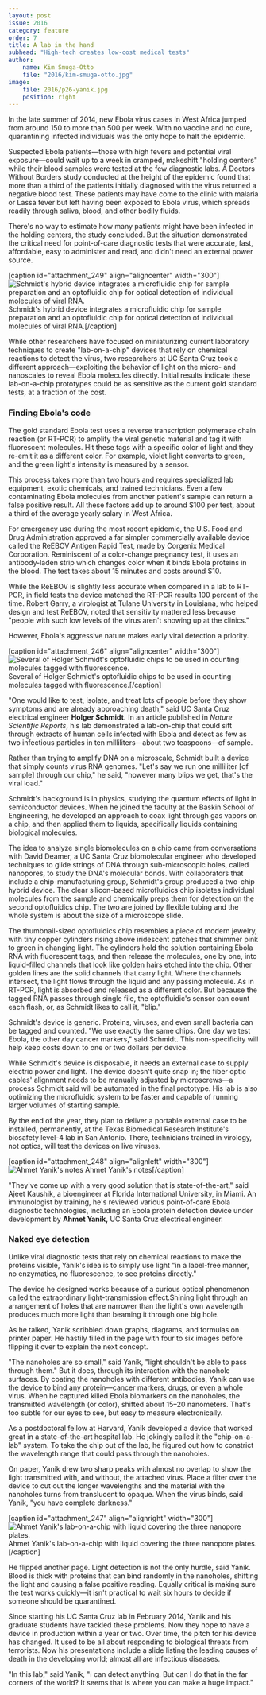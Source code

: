 ```yaml
---
layout: post
issue: 2016
category: feature
order: 7
title: A lab in the hand
subhead: "High-tech creates low-cost medical tests"
author:
    name: Kim Smuga-Otto
    file: "2016/kim-smuga-otto.jpg"
image:
    file: 2016/p26-yanik.jpg
    position: right
---
```


In the late summer of 2014, new Ebola virus cases in West Africa jumped from around 150 to more than 500 per week. With no vaccine and no cure, quarantining infected individuals was the only hope to halt the epidemic.

Suspected Ebola patients—those with high fevers and potential viral exposure—could wait up to a week in cramped, makeshift "holding centers" while their blood samples were tested at the few diagnostic labs. A Doctors Without Borders study conducted at the height of the epidemic found that more than a third of the patients initially diagnosed with the virus returned a negative blood test. These patients may have come to the clinic with malaria or Lassa fever but left having been exposed to Ebola virus, which spreads readily through saliva, blood, and other bodily fluids.

There's no way to estimate how many patients might have been infected in the holding centers, the study concluded. But the situation demonstrated the critical need for point-of-care diagnostic tests that were accurate, fast, affordable, easy to administer and read, and didn't need an external power source.

[caption id="attachment_249" align="aligncenter" width="300"]![Schmidt's hybrid device integrates a microfluidic chip for sample preparation and an optofluidic chip for optical detection of individual molecules of viral RNA. ](http://dev-inquiry-magazine.pantheonsite.io/wp-content/uploads/2016/05/P28-Schmidt-300x225.jpg) Schmidt's hybrid device integrates a microfluidic chip for sample preparation and an optofluidic chip for optical detection of individual molecules of viral RNA.[/caption]

While other researchers have focused on miniaturizing current laboratory techniques to create "lab-on-a-chip" devices that rely on chemical reactions to detect the virus, two researchers at UC Santa Cruz took a different approach—exploiting the behavior of light on the micro- and nanoscales to reveal Ebola molecules directly. Initial results indicate these lab-on-a-chip prototypes could be as sensitive as the current gold standard tests, at a fraction of the cost.


### Finding Ebola's code


The gold standard Ebola test uses a reverse transcription polymerase chain reaction (or RT-PCR) to amplify the viral genetic material and tag it with fluorescent molecules. Hit these tags with a specific color of light and they re-emit it as a different color. For example, violet light converts to green, and the green light's intensity is measured by a sensor.

This process takes more than two hours and requires specialized lab equipment, exotic chemicals, and trained technicians. Even a few contaminating Ebola molecules from another patient's sample can return a false positive result. All these factors add up to around $100 per test, about a third of the average yearly salary in West Africa.

For emergency use during the most recent epidemic, the U.S. Food and Drug Administration approved a far simpler commercially available device called the ReEBOV Antigen Rapid Test, made by Corgenix Medical Corporation. Reminiscent of a color-change pregnancy test, it uses an antibody-laden strip which changes color when it binds Ebola proteins in the blood. The test takes about 15 minutes and costs around $10.

While the ReEBOV is slightly less accurate when compared in a lab to RT-PCR, in field tests the device matched the RT-PCR results 100 percent of the time. Robert Garry, a virologist at Tulane University in Louisiana, who helped design and test ReEBOV, noted that sensitivity mattered less because "people with such low levels of the virus aren't showing up at the clinics."

However, Ebola's aggressive nature makes early viral detection a priority.

[caption id="attachment_246" align="aligncenter" width="300"]![Several of  Holger Schmidt's  optofluidic chips to  be used in counting molecules tagged with fluorescence.](http://dev-inquiry-magazine.pantheonsite.io/wp-content/uploads/2016/05/P27-optofluidic-300x200.jpg) Several of Holger Schmidt's optofluidic chips to be used in counting molecules tagged with fluorescence.[/caption]

"One would like to test, isolate, and treat lots of people before they show symptoms and are already approaching death," said UC Santa Cruz electrical engineer **Holger Schmidt.** In an article published in _Nature Scientific Reports_, his lab demonstrated a lab-on-chip that could sift through extracts of human cells infected with Ebola and detect as few as two infectious particles in ten milliliters—about two teaspoons—of sample.

Rather than trying to amplify DNA on a microscale, Schmidt built a device that simply counts virus RNA genomes. "Let's say we run one milliliter [of sample] through our chip," he said, "however many blips we get, that's the viral load."

Schmidt's background is in physics, studying the quantum effects of light in semiconductor devices. When he joined the faculty at the Baskin School of Engineering, he developed an approach to coax light through gas vapors on a chip, and then applied them to liquids, specifically liquids containing biological molecules.

The idea to analyze single biomolecules on a chip came from conversations with David Deamer, a UC Santa Cruz biomolecular engineer who developed techniques to glide strings of DNA through sub-microscopic holes, called nanopores, to study the DNA's molecular bonds. With collaborators that include a chip-manufacturing group, Schmidt's group produced a two-chip hybrid device. The clear silicon-based microfluidics chip isolates individual molecules from the sample and chemically preps them for detection on the second optofluidics chip. The two are joined by flexible tubing and the whole system is about the size of a microscope slide.

The thumbnail-sized optofluidics chip resembles a piece of modern jewelry, with tiny copper cylinders rising above iridescent patches that shimmer pink to green in changing light. The cylinders hold the solution containing Ebola RNA with fluorescent tags, and then release the molecules, one by one, into liquid-filled channels that look like golden hairs etched into the chip. Other golden lines are the solid channels that carry light. Where the channels intersect, the light flows through the liquid and any passing molecule. As in RT-PCR, light is absorbed and released as a different color. But because the tagged RNA passes through single file, the optofluidic's sensor can count each flash, or, as Schmidt likes to call it, "blip."

Schmidt's device is generic. Proteins, viruses, and even small bacteria can be tagged and counted. "We use exactly the same chips. One day we test Ebola, the other day cancer markers," said Schmidt. This non-specificity will help keep costs down to one or two dollars per device.

While Schmidt's device is disposable, it needs an external case to supply electric power and light. The device doesn't quite snap in; the fiber optic cables' alignment needs to be manually adjusted by microscrews—a process Schmidt said will be automated in the final prototype. His lab is also optimizing the microfluidic system to be faster and capable of running larger volumes of starting sample.

By the end of the year, they plan to deliver a portable external case to be installed, permanently, at the Texas Biomedical Research Institute's biosafety level-4 lab in San Antonio. There, technicians trained in virology, not optics, will test the devices on live viruses.

[caption id="attachment_248" align="alignleft" width="300"]![Ahmet Yanik's notes](http://dev-inquiry-magazine.pantheonsite.io/wp-content/uploads/2016/05/P28-Notes-300x200.jpg) Ahmet Yanik's notes[/caption]

"They've come up with a very good solution that is state-of-the-art," said Ajeet Kaushik, a bioengineer at Florida International University, in Miami. An immunologist by training, he's reviewed various point-of-care Ebola diagnostic technologies, including an Ebola protein detection device under development by **Ahmet Yanik,** UC Santa Cruz electrical engineer.


### Naked eye detection


Unlike viral diagnostic tests that rely on chemical reactions to make the proteins visible, Yanik's idea is to simply use light "in a label-free manner, no enzymatics, no fluorescence, to see proteins directly."

The device he designed works because of a curious optical phenomenon
called the extraordinary light-transmission effect.Shining light through an arrangement of holes that are narrower than the light's own wavelength produces much more light than beaming it through one big hole.

As he talked, Yanik scribbled down graphs, diagrams, and formulas on printer paper. He hastily filled in the page with four to six images before flipping it over to explain the next concept.

"The nanoholes are so small," said Yanik, "light shouldn't be able to pass through them." But it does, through its interaction with the nanohole surfaces. By coating the nanoholes with different antibodies, Yanik can use the device to bind any protein—cancer markers, drugs, or even a whole virus. When he captured killed Ebola biomarkers on the nanoholes, the transmitted wavelength (or color), shifted about 15–20 nanometers. That's too subtle for our eyes to see, but easy to measure electronically.

As a postdoctoral fellow at Harvard, Yanik developed a device that worked great in a state-of-the-art hospital lab. He jokingly called it the "chip-on-a-lab" system. To take the chip out of the lab, he figured out how to constrict the wavelength range that could pass through the nanoholes.

On paper, Yanik drew two sharp peaks with almost no overlap to show the light transmitted with, and without, the attached virus. Place a filter over the device to cut out the longer wavelengths and the material with the nanoholes turns from translucent to opaque. When the virus binds, said Yanik, "you have complete darkness."

[caption id="attachment_247" align="alignright" width="300"]![Ahmet Yanik's lab-on-a-chip with liquid covering the three nanopore plates.](http://dev-inquiry-magazine.pantheonsite.io/wp-content/uploads/2016/05/P28-liquid-hand-300x200.jpg) Ahmet Yanik's lab-on-a-chip with liquid covering the three nanopore plates.[/caption]

He flipped another page. Light detection is not the only hurdle, said Yanik. Blood is thick with proteins that can bind randomly in the nanoholes, shifting the light and causing a false positive reading. Equally critical is making sure the test works quickly—it isn't practical to wait six hours to decide if someone should be quarantined.

Since starting his UC Santa Cruz lab in February 2014, Yanik and his graduate students have tackled these problems. Now they hope to have a device in production within a year or two. Over time, the pitch for his device has changed. It used to be all about responding to biological threats from terrorists. Now his presentations include a slide listing the leading causes of death in the developing world; almost all are infectious diseases.

"In this lab," said Yanik, "I can detect anything. But can I do that in the far corners of the world? It seems that is where you can make a huge impact."
